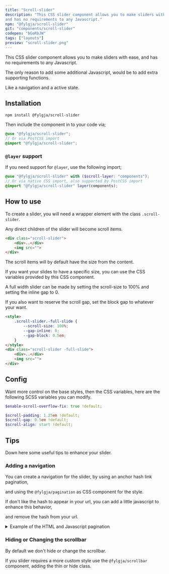 ```yaml
---
title: "Scroll-slider"
description: "This CSS slider component allows you to make sliders with ease,
and has no requirements to any Javascript."
npm: "@fylgja/scroll-slider"
git: "components/scroll-slider"
codepen: "bGoRbJW"
tags: ["layouts"]
preview: "scroll-slider.png"
---
```


This CSS slider component allows you to make sliders with ease,
and has no requirements to any Javascript.

The only reason to add some additional Javascript,
would be to add extra supporting functions.

Like a navigation and a active state.

## Installation

```bash
npm install @fylgja/scroll-slider
```

Then include the component in to your code via;

```scss
@use "@fylgja/scroll-slider";
// Or via PostCSS import
@import "@fylgja/scroll-slider";
```

### `@layer` support

If you need support for `@layer`,
use the following import;

```scss
@use "@fylgja/scroll-slider" with ($scroll-layer: "components");
// Or via native CSS import, also supported by PostCSS import
@import "@fylgja/scroll-slider" layer(components);
```

## How to use

To create a slider, you will need a wrapper element with the class `.scroll-slider`.

Any direct children of the slider will become scroll items.

```html
<div class="scroll-slider">
    <div>..</div>
    <img src="">
</div>
```

The scroll items will by default have the size from the content.

If you want your slides to have a specific size, 
you can use the CSS variables provided by this CSS component.

A full width slider can be made by setting the scroll-size to 100%
and setting the inline gap to 0.

If you also want to reserve the scroll gap, set the block gap to whatever your want.

```html
<style>
    .scroll-slider.-full-slide {
        --scroll-size: 100%;
        --gap-inline: 0;
        --gap-block: 0.5em;
    }
</style>
<div class="scroll-slider -full-slide">
    <div>..</div>
    <img src="">
</div>
```

## Config

Want more control on the base styles, then the CSS variables,
here are the following SCSS variables you can modify.

```scss
$enable-scroll-overflow-fix: true !default;

$scroll-padding: 1.25em !default;
$scroll-gap: 0.5em !default;
$scroll-align: start !default;
```

## Tips

Down here some useful tips to enhance your slider.

### Adding a navigation

You can create a navigation for the slider,
by using an anchor hash link pagination,

and using the `@fylgja/pagination` as CSS component for the style.

If don't like the hash to appear in your url,
you can add a little javascript to enhance this behavior,

and remove the hash from your url.

<details class="faq-panel"><summary>Example of the HTML and Javascript pagination</summary>

```html
<div class="scroll-slider">
    <div id="scroll-item-1">..</div>
    <div id="scroll-item-2">..</div>
</div>
<div class="pagination my-1" aria-label="pagination">
    <a href="#scroll-item-1" class="pagination-link" onclick="scrollToElement()">
        <span><span class="aria-only">Go to slide </span>1</span>
    </a>
    <a href="#scroll-item-2" class="pagination-link" onclick="scrollToElement()">
        <span><span class="aria-only">Go to slide </span>2</span>
    </a>
</div>
<script>
    const scrollToElement = () => {
        const id = event.target.attributes.href.value.split("#")[1];
        event.preventDefault();
        document.getElementById(id).scrollIntoView();
    }
</script>
```

_An event listener would have been better. But this is just sample 😉_

</details>

### Hiding or Changing the scrollbar

By default we don't hide or change the scrollbar.

If you slider requires a more custom style use the `@fylgja/scrollbar` component,
adding the thin or hide class.
